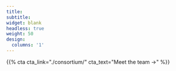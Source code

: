 ```yaml
---
title:
subtitle:
widget: blank
headless: true
weight: 50
design:
  columns: '1'
---
```


{{% cta cta_link="./consortium/" cta_text="Meet the team →" %}}
